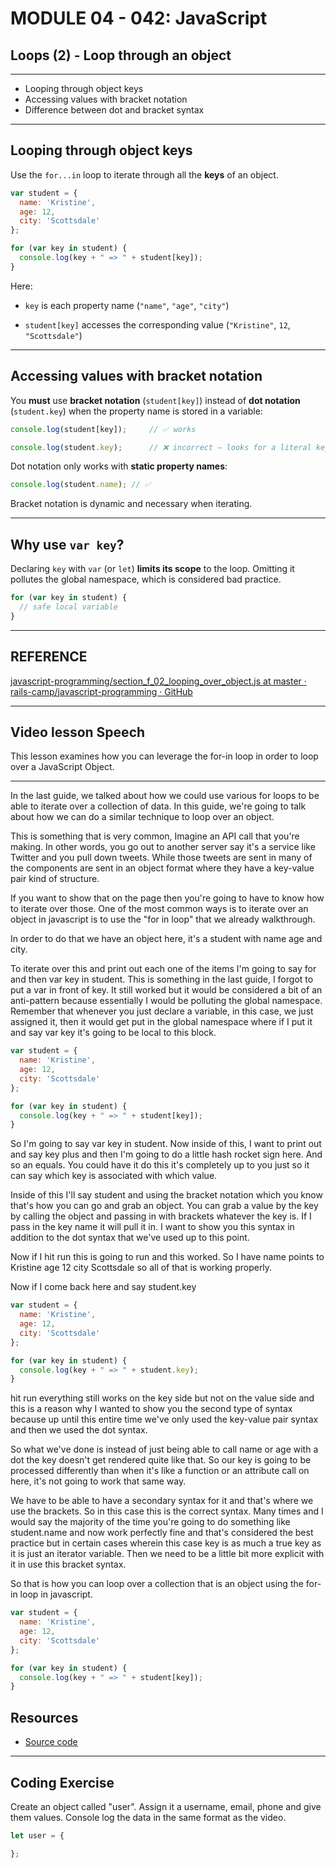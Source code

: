 # MODULE 04 - 042: JavaScript

## Loops (2) - Loop through an object

---

- Looping through object keys
- Accessing values with bracket notation
- Difference between dot and bracket syntax

****

## Looping through object keys

Use the `for...in` loop to iterate through all the **keys** of an object.

```js
var student = {
  name: 'Kristine',
  age: 12,
  city: 'Scottsdale'
};

for (var key in student) {
  console.log(key + " => " + student[key]);
}
```

Here:

- `key` is each property name (`"name"`, `"age"`, `"city"`)

- `student[key]` accesses the corresponding value (`"Kristine"`, `12`, `"Scottsdale"`)

****



## Accessing values with bracket notation

You **must** use **bracket notation** (`student[key]`) instead of **dot notation** (`student.key`) when the property name is stored in a variable:

```js
console.log(student[key]);     // ✅ works

console.log(student.key);      // ❌ incorrect — looks for a literal key called "key"
```

Dot notation only works with **static property names**:

```js
console.log(student.name); // ✅
```

Bracket notation is dynamic and necessary when iterating.

****

## Why use `var key`?

Declaring `key` with `var` (or `let`) **limits its scope** to the loop. Omitting it pollutes the global namespace, which is considered bad practice.

```js
for (var key in student) {
  // safe local variable
}

```

****

## REFERENCE

[javascript-programming/section_f_02_looping_over_object.js at master · rails-camp/javascript-programming · GitHub](https://github.com/rails-camp/javascript-programming/blob/master/section_f_02_looping_over_object.js)

---

## Video lesson Speech

This lesson examines how you can leverage the for-in loop in order to loop over a JavaScript Object.

****

In the last guide, we talked about how we could use various for loops to be able to iterate over a collection of data. In this guide, we're going to talk about how we can do a similar technique to loop over an object. 

This is something that is very common, Imagine an API call that you're making. In other words, you go out to another server say it's a service like Twitter and you pull down tweets. While those tweets are sent in many of the components are sent in an object format where they have a key-value pair kind of structure. 

If you want to show that on the page then you're going to have to know how to iterate over those. One of the most common ways is to iterate over an object in javascript is to use the "for in loop" that we already walkthrough. 

In order to do that we have an object here, it's a student with name age and city.

To iterate over this and print out each one of the items I'm going to say for and then var key in student. This is something in the last guide, I forgot to put a var in front of key. It still worked but it would be considered a bit of an anti-pattern because essentially I would be polluting the global namespace. Remember that whenever you just declare a variable, in this case, we just assigned it, then it would get put in the global namespace where if I put it and say var key it's going to be local to this block. 

```javascript
var student = {
  name: 'Kristine',
  age: 12,
  city: 'Scottsdale'
};

for (var key in student) {
  console.log(key + " => " + student[key]);
}
```

So I'm going to say var key in student. Now inside of this, I want to print out and say key plus and then I'm going to do a little hash rocket sign here. And so an equals. You could have it do this it's completely up to you just so it can say which key is associated with which value. 

Inside of this I'll say student and using the bracket notation which you know that's how you can go and grab an object. You can grab a value by the key by calling the object and passing in with brackets whatever the key is. If I pass in the key name it will pull it in. I want to show you this syntax in addition to the dot syntax that we've used up to this point.

Now if I hit run this is going to run and this worked. So I have name points to Kristine age 12 city Scottsdale so all of that is working properly. 

Now if I come back here and say student.key 

```javascript
var student = {
  name: 'Kristine',
  age: 12,
  city: 'Scottsdale'
};

for (var key in student) {
  console.log(key + " => " + student.key);
}
```

hit run everything still works on the key side but not on the value side and this is a reason why I wanted to show you the second type of syntax because up until this entire time we've only used the key-value pair syntax and then we used the dot syntax. 

So what we've done is instead of just being able to call name or age with a dot the key doesn't get rendered quite like that. So our key is going to be processed differently than when it's like a function or an attribute call on here, it's not going to work that same way. 

We have to be able to have a secondary syntax for it and that's where we use the brackets. So in this case this is the correct syntax. Many times and I would say the majority of the time you're going to do something like student.name and now work perfectly fine and that's considered the best practice but in certain cases wherein this case key is as much a true key as it is just an iterator variable. Then we need to be a little bit more explicit with it in use this bracket syntax. 

So that is how you can loop over a collection that is an object using the for-in loop in javascript. 

```javascript
var student = {
  name: 'Kristine',
  age: 12,
  city: 'Scottsdale'
};

for (var key in student) {
  console.log(key + " => " + student[key]);
}
```

## Resources

- [Source code](https://github.com/rails-camp/javascript-programming/blob/master/section_f_02_looping_over_object.js)

****

## Coding Exercise

Create an object called "user". Assign it a username, email, phone and give 
them values. Console log the data in the same format as the video.

```js
let user = {

};
```
